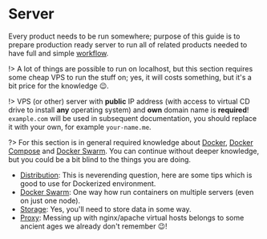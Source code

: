 # Server

Every product needs to be run somewhere; purpose of this guide is to prepare production
ready server to run all of related products needed to have full and simple
[workflow](/examples/workflow/index). 

!> A lot of things are possible to run on localhost, but this section requires some cheap
VPS to run the stuff on; yes, it will costs something, but it's a bit price for the
knowledge :wink:.

!> VPS (or other) server with **public** IP address (with access to
virtual CD drive to install **any** operating system) and **own** domain name is **required**!
`example.com` will be used in subsequent documentation, you should replace it with your
own, for example `your-name.me`.

?> For this section is in general required knowledge about [Docker](https://docs.docker.com/),
[Docker Compose](https://docs.docker.com/compose/) and [Docker Swarm](https://docs.docker.com/engine/swarm/).
You can continue without deeper knowledge, but you could be a bit blind to the things you are doing.

* [Distribution](/devops/server/distribution): This is neverending question, here are some tips
which is good to use for Dockerized environment.
* [Docker Swarm](/devops/server/docker-swarm): One way how run containers on multiple servers (even
on just one node).
* [Storage](/devops/server/storage): Yes, you'll need to store data in some way.
* [Proxy](/devops/server/proxy): Messing up with nginx/apache virtual hosts belongs to some ancient
ages we already don't remember :wink:!
